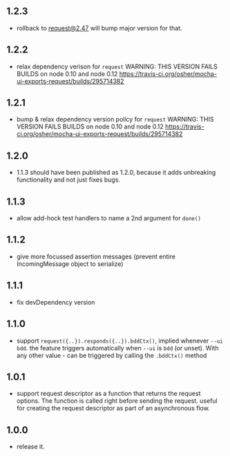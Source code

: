 ## 1.2.3
 - rollback to request@2.47
   will bump major version for that.

## 1.2.2
 - relax dependency verison for `request`
   WARNING: THIS VERSION FAILS BUILDS on node 0.10 and node 0.12
 https://travis-ci.org/osher/mocha-ui-exports-request/builds/295714382
 
## 1.2.1
 - bump & relax dependency version policy for `request`
   WARNING: THIS VERSION FAILS BUILDS on node 0.10 and node 0.12
 https://travis-ci.org/osher/mocha-ui-exports-request/builds/295714382  

## 1.2.0
 - 1.1.3 should have been published as 1.2.0, because it adds unbreaking functionality and not just fixes bugs.

## 1.1.3
 - allow add-hock test handlers to name a 2nd argument for `done()`

## 1.1.2 
 - give more focussed assertion messages (prevent entire IncomingMessage object to serialize)
 
## 1.1.1
 - fix devDependency version
 
## 1.1.0
 - support `request({..}).responds({..}).bddCtx()`, implied whenever `--ui bdd`.
   the feature triggers automatically when `--ui` is `bdd` (or unset).
   With any other value - can be triggered by calling the `.bddCtx()` method

## 1.0.1
 - support request descriptor as a function that returns the request options.
   The function is called right before sending the request.
   useful for creating the request descriptor as part of an asynchronous flow.

## 1.0.0
 - release it.